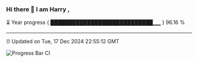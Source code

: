 ### Hi there 👋 I am Harry , 

⏳ Year progress { ████████████████████████████▁▁ } 96.16 %

---

⏰ Updated on Tue, 17 Dec 2024 22:55:12 GMT

![Progress Bar CI](https://github.com/duykhang68/duykhang68/workflows/Progress%20Bar%20CI/badge.svg)

